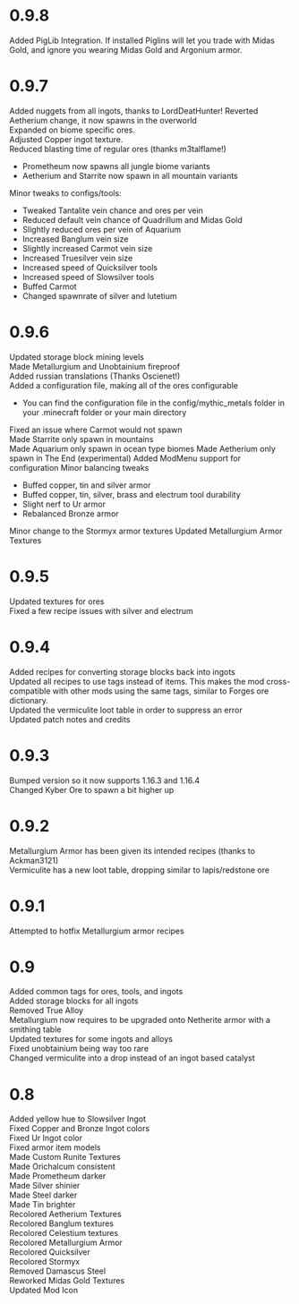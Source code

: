 # 0.9.8  
Added PigLib Integration. If installed Piglins will let you trade with Midas Gold, and ignore you wearing Midas Gold and Argonium armor.  
# 0.9.7  
Added nuggets from all ingots, thanks to LordDeatHunter!
Reverted Aetherium change, it now spawns in the overworld  
Expanded on biome specific ores.  
Adjusted Copper ingot texture.  
Reduced blasting time of regular ores (thanks m3talflame!)  
* Prometheum now spawns all jungle biome variants  
* Aetherium and Starrite now spawn in all mountain variants  

Minor tweaks to configs/tools:  
* Tweaked Tantalite vein chance and ores per vein
* Reduced default vein chance of Quadrillum and Midas Gold  
* Slightly reduced ores per vein of Aquarium  
* Increased Banglum vein size  
* Slightly increased Carmot vein size  
* Increased Truesilver vein size  
* Increased speed of Quicksilver tools  
* Increased speed of Slowsilver tools  
* Buffed Carmot  
* Changed spawnrate of silver and lutetium  

# 0.9.6  
Updated storage block mining levels  
Made Metallurgium and Unobtainium fireproof  
Added russian translations (Thanks Oscienet!)  
Added a configuration file, making all of the ores configurable  
* You can find the configuration file in the config/mythic_metals folder in your .minecraft folder or your main directory

Fixed an issue where Carmot would not spawn  
Made Starrite only spawn in mountains  
Made Aquarium only spawn in ocean type biomes
Made Aetherium only spawn in The End (experimental)
Added ModMenu support for configuration
Minor balancing tweaks
* Buffed copper, tin and silver armor  
* Buffed copper, tin, silver, brass and electrum tool durability  
* Slight nerf to Ur armor  
* Rebalanced Bronze armor  

Minor change to the Stormyx armor textures 
Updated Metallurgium Armor Textures  


# 0.9.5
Updated textures for ores  
Fixed a few recipe issues with silver and electrum

# 0.9.4
Added recipes for converting storage blocks back into ingots  
Updated all recipes to use tags instead of items. This makes the mod cross-compatible with other mods using the same tags, similar to Forges ore dictionary.  
Updated the vermiculite loot table in order to suppress an error  
Updated patch notes and credits  


# 0.9.3
Bumped version so it now supports 1.16.3 and 1.16.4  
Changed Kyber Ore to spawn a bit higher up  

# 0.9.2
Metallurgium Armor has been given its intended recipes (thanks to Ackman3121)  
Vermiculite has a new loot table, dropping similar to lapis/redstone ore  

# 0.9.1
Attempted to hotfix Metallurgium armor recipes  

# 0.9
Added common tags for ores, tools, and ingots  
Added storage blocks for all ingots  
Removed True Alloy  
Metallurgium now requires to be upgraded onto Netherite armor with a smithing table  
Updated textures for some ingots and alloys  
Fixed unobtainium being way too rare  
Changed vermiculite into a drop instead of an ingot based catalyst

# 0.8
Added yellow hue to Slowsilver Ingot  
Fixed Copper and Bronze Ingot colors  
Fixed Ur Ingot color  
Fixed armor item models  
Made Custom Runite Textures  
Made Orichalcum consistent  
Made Prometheum darker  
Made Silver shinier  
Made Steel darker  
Made Tin brighter  
Recolored Aetherium Textures  
Recolored Banglum textures  
Recolored Celestium textures  
Recolored Metallurgium Armor  
Recolored Quicksilver  
Recolored Stormyx  
Removed Damascus Steel  
Reworked Midas Gold Textures  
Updated Mod Icon  
